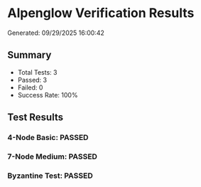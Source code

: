 ﻿# Alpenglow Verification Results
Generated: 09/29/2025 16:00:42

## Summary
- Total Tests: 3
- Passed: 3  
- Failed: 0
- Success Rate: 100%

## Test Results
### 4-Node Basic: PASSED

### 7-Node Medium: PASSED

### Byzantine Test: PASSED

